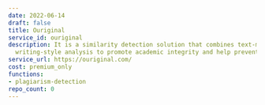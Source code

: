 ```yaml
---
date: 2022-06-14
draft: false
title: Ouriginal
service_id: ouriginal
description: It is a similarity detection solution that combines text-matching with
  writing-style analysis to promote academic integrity and help prevent plagiarism.
service_url: https://ouriginal.com/
cost: premium_only
functions:
- plagiarism-detection
repo_count: 0
---
```



